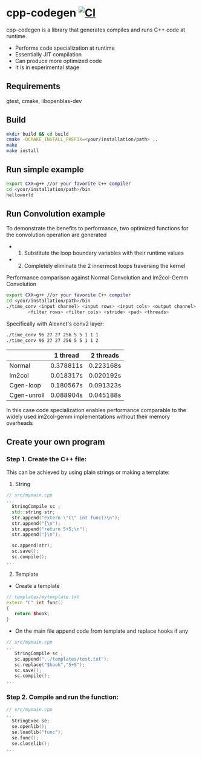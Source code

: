 cpp-codegen [![CI](https://github.com/ppgpn/cpp-codegen/workflows/CI/badge.svg)](https://github.com/ppgpn/cpp-codegen/actions)
===========
cpp-codegen is a library that generates compiles and runs C++ code at runtime.

  * Performs code specialization at runtime
  * Essentially JIT compilation
  * Can produce more optimized code
  * It is in experimental stage 
  
Requirements
-----------
gtest, cmake, libopenblas-dev

Build
-----------
```bash
mkdir build && cd build
cmake -DCMAKE_INSTALL_PREFIX=<your/installation/path> .. 
make
make install
```
Run simple example
-----------
```bash
export CXX=g++ //or your favorite C++ compiler
cd <your/installation/path>/bin
helloworld
```
Run Convolution example
-------------------
To demonstrate the benefits to performance, two optimized functions for the convolution operation are generated
* 1. Substitute the loop boundary variables with their runtime values

* 2. Completely eliminate the 2 innermost loops traversing the kernel

Performance comparison against Normal Convolution and Im2col-Gemm Convolution

```bash
export CXX=g++ //or your favorite C++ compiler
cd <your/installation/path>/bin
./time_conv <input channel> <input rows> <input cols> <output channel> \
		<filter rows> <filter cols> <stride> <pad> <threads>
```

Specifically with Alexnet's conv2 layer:
```bash
./time_conv 96 27 27 256 5 5 1 1 1
./time_conv 96 27 27 256 5 5 1 1 2
```

|| 1 thread  | 2 threads  |
|---|---|---|
| Normal|	0.378811s  | 0.223168s  |
| Im2col|	0.018317s  | 0.020192s |
| Cgen-loop|	0.180567s  | 0.091323s  |
| Cgen-unroll|	0.088904s  | 0.045188s  |

In this case code specialization enables performance comparable to the widely used im2col-gemm implementations without their memory overheads


Create your own program
---------
### Step 1. Create the C++ file: 

This can be achieved by using plain strings or making a template:
1. String
  ```C++
// src/mymain.cpp
...
	StringCompile sc ;
	std::string str;
	str.append("extern \"C\" int func()\n");
	str.append("{\n");
	str.append("return 5+5;\n");
	str.append("}\n");
 
	sc.append(str);
	sc.save();
	sc.compile();
...
 ```
2. Template
* Create a template
 ```C++
 // templates/mytemplate.txt
extern "C" int func()
{
	return $hook;
}
 ```
* On the main file append code from template  and replace hooks if any
 ```C++
 // src/mymain.cpp
...
	StringCompile sc ;
	sc.append("../templates/test.txt");
	sc.replace("$hook","5+5");
	sc.save();
	sc.compile();
...
 ```
 ### Step 2. Compile and run the function: 
 
  ```C++
 // src/mymain.cpp
...
	StringExec se;
	se.openlib();
	se.loadlib("func");
	se.func();
	se.closelib();
...
 ```
